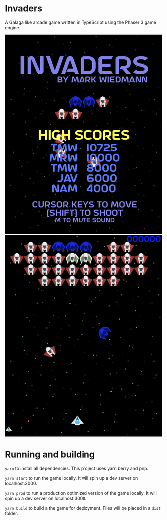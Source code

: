# Invaders

A Galaga like arcade game written in TypeScript using the Phaser 3 game engine.

![Image](./title-screen.jpg)
![Image](./invaders-screen.jpg)

# Running and building

`yarn` to install all dependencies. This project uses yarn berry and pnp.

`yarn start` to run the game locally. It will spin up a dev server on localhost:3000.

`yarn prod` to run a production optimized version of the game locally. It will spin up a dev server on localhost:3000.

`yarn build` to build a the game for deployment. Files will be placed in a `dist` folder.